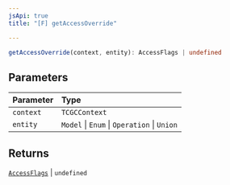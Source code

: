 ```yaml
---
jsApi: true
title: "[F] getAccessOverride"

---
```

```ts
getAccessOverride(context, entity): AccessFlags | undefined
```

## Parameters

| Parameter | Type |
| :------ | :------ |
| `context` | `TCGCContext` |
| `entity` | `Model` \| `Enum` \| `Operation` \| `Union` |

## Returns

[`AccessFlags`](../type-aliases/AccessFlags.md) \| `undefined`
